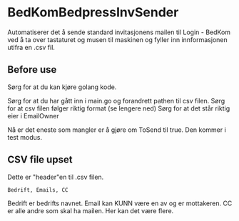# BedKomBedpressInvSender

Automatiserer det å sende standard invitasjonens mailen til Login - BedKom ved å ta over tastaturet og musen til maskinen og fyller inn innformasjonen utifra en .csv fil.

## Before use

Sørg for at du kan kjøre golang kode.

Sørg for at du har gått inn i main.go og forandrett pathen til csv filen.
Sørg for at csv filen følger riktig format (se lengere ned)
Sørg for at det står riktig eier i EmailOwner

Nå er det eneste som mangler er å gjøre om ToSend til true. Den kommer i test modus.

## CSV file upset

Dette er "header"en til .csv filen.

```plaintext
Bedrift, Emails, CC
```

Bedrift er bedrifts navnet.
Email kan KUNN være en av og er mottakeren.
CC er alle andre som skal ha mailen. Her kan det være flere.